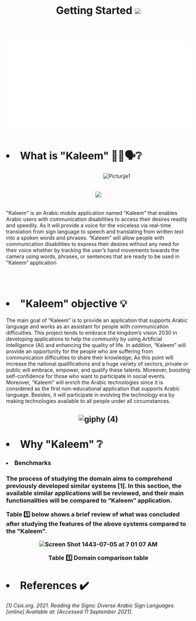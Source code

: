 <br> 


<h1 align="center">  Getting Started <img src="https://raw.githubusercontent.com/iampavangandhi/iampavangandhi/master/gifs/Hi.gif" width="50px">  </h1> 

<br> <br>

<p align="center">
<img src="./dash.svg" alt="" /> </p>
<h1> <li> What is "Kaleem" 👂🏻🗣❔  </li> </h1>
 <p align="center">
<img width="500" alt="Picturjje1" src="https://user-images.githubusercontent.com/59771760/150033082-fb278dc9-cfd3-4882-b443-77b60a497401.png" style="margin-left: 100px;">
 <br> <br> <br>  

 <a href="https://twitter.com/intent/follow?screen_name=Kaleemapp&tw_p=followbutton">
  <img src="https://img.shields.io/twitter/follow/Kaleemapp?label=%40Kaleemapp&style=social"> </a>
  <br><br>
 
</p>
<p>
 "Kaleem" is an Arabic mobile application named “Kaleem" that enables Arabic users with communication
disabilities to access their desires readily and speedily. As it will provide a voice for
the voiceless via real-time translation from sign language to speech and translating
from written text into a spoken words and phrases. “Kaleem” will allow people with
communication disabilities to express their desires without any need for their voice
whether by tracking the user’s hand movements towards the camera using words,
phrases, or sentences that are ready to be used in “Kaleem” application
  
  </p>
  <br> <br>
  
  <h1> <li> "Kaleem" objective 💡 </li> </h1>
  <p> The main goal of “Kaleem” is to provide an application that supports Arabic
language and works as an assistant for people with communication difficulties.
This project tends to embrace the kingdom’s vision 2030 in developing applications to
help the community by using Artificial Intelligence (AI) and enhancing the quality of
life.
In addition, “Kaleem” will provide an opportunity for the people who are suffering
from communication difficulties to share their knowledge; As this point will increase
the national qualifications and a huge variety of sectors, private or public will embrace,
empower, and qualify these talents. Moreover, boosting self-confidence for those who
want to participate in social events.
Moreover, “Kaleem” will enrich the Arabic technologies since it is considered as the
first non-educational application that supports Arabic language. Besides, it will
participate in evolving the technology era by making technologies available to all
people under all circumstances. </p>

<h2 align="center">
 
![giphy (4)](https://user-images.githubusercontent.com/59771760/150480555-ccd752b8-1fff-4d65-897b-452b1d140e52.gif)

</h2>
<h1> <li> Why "Kaleem" ❔ </li> </h1>
<h3> <li> Benchmarks </li> <h3>
<p> The process of studying the domain aims to comprehend previously developed
similar systems [1]. In this section, the available similar applications will be reviewed,
 and their main functionalities will be compared to “Kaleem” application. </p>

<p> Table 1️⃣ below shows a brief review of what was concluded after studying the features
of the above systems compared to the "Kaleem". </p>
<p align="center">
<img width="598" alt="Screen Shot 1443-07-05 at 7 01 07 AM" src="https://user-images.githubusercontent.com/59771760/152667262-1e61c1c2-2c74-4514-bae8-8d2ede44b472.png"> </p>
<p align="center">
Table 1️⃣ Domain comparison table</p>
 
 
 
 
<h1> <li>References ✔️</li> </h1> 
 
 <p> <i> [1] Csis.org. 2021. Reading the Signs: Diverse Arabic Sign Languages. [online]
Available at: <https://www.csis.org/analysis/reading-signs-diverse-arabic-signlanguages-0> [Accessed 11 September 2021]. </i> </p>
